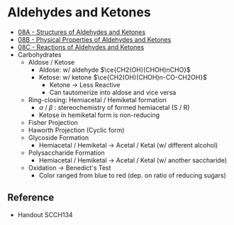 # Aldehydes and Ketones

* [08A - Structures of Aldehydes and Ketones](08A%20-%20Structures%20of%20Aldehydes%20and%20Ketones.md)
* [08B - Physical Properties of Aldehydes and Ketones](08B%20-%20Physical%20Properties%20of%20Aldehydes%20and%20Ketones.md)
* [08C - Reactions of Aldehydes and Ketones](08C%20-%20Reactions%20of%20Aldehydes%20and%20Ketones.md)
* Carbohydrates
  * Aldose / Ketose
    * Aldose: w/ aldehyde $\ce{CH2(OH)(CHOH)nCHO}$
    * Ketose: w/ ketone $\ce{CH2(OH)(CHOH)n-CO-CH2OH}$
      * Ketone → Less Reactive
      * Can tautomerize into aldose and vice versa
  * Ring-closing: Hemiacetal / Hemiketal formation
    * $\alpha$ / $\beta$ : stereochemistry of formed hemiacetal (S / R)
    * Ketose in hemiketal form is non-reducing
  * Fisher Projection
  * Haworth Projection (Cyclic form)
  * Glycoside Formation
    * Hemiacetal / Hemiketal → Acetal / Ketal (w/ different alcohol)
  * Polysaccharide Formation
    * Hemiacetal / Hemiketal → Acetal / Ketal (w/ another saccharide)
  * Oxidation → Benedict's Test
    * Color ranged from blue to red (dep. on ratio of reducing sugars)

## Reference

* Handout SCCH134
